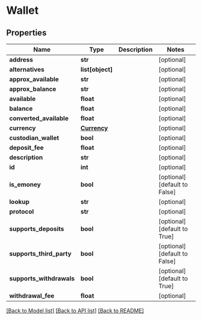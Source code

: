 # Wallet

## Properties
Name | Type | Description | Notes
------------ | ------------- | ------------- | -------------
**address** | **str** |  | [optional] 
**alternatives** | **list[object]** |  | [optional] 
**approx_available** | **str** |  | [optional] 
**approx_balance** | **str** |  | [optional] 
**available** | **float** |  | [optional] 
**balance** | **float** |  | [optional] 
**converted_available** | **float** |  | [optional] 
**currency** | [**Currency**](Currency.md) |  | [optional] 
**custodian_wallet** | **bool** |  | [optional] 
**deposit_fee** | **float** |  | [optional] 
**description** | **str** |  | [optional] 
**id** | **int** |  | [optional] 
**is_emoney** | **bool** |  | [optional] [default to False]
**lookup** | **str** |  | [optional] 
**protocol** | **str** |  | [optional] 
**supports_deposits** | **bool** |  | [optional] [default to True]
**supports_third_party** | **bool** |  | [optional] [default to False]
**supports_withdrawals** | **bool** |  | [optional] [default to True]
**withdrawal_fee** | **float** |  | [optional] 

[[Back to Model list]](../README.md#documentation-for-models) [[Back to API list]](../README.md#documentation-for-api-endpoints) [[Back to README]](../README.md)

